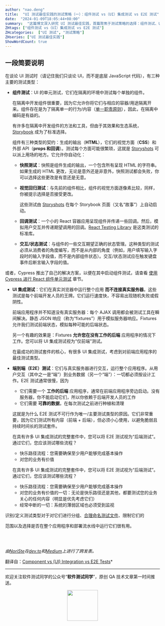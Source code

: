 ```yaml
---
author: "nao.deng"
title:  "UI 测试最佳实践的测试策略（一）：组件测试 vs（UI）集成测试 vs E2E 测试"
date:  "2024-01-09T18:05:44+08:00"
summary:  "这篇博文深入研究 UI 测试最佳实践，首篇聚焦于测试策略的选择：组件测试、UI 集成测试和端到端（E2E）测试的区别。了解每种测试类型的优缺点，帮助您在 UI 测试中做出明智的选择。不论您是开发者还是测试专业人员，这篇文章将为您提供深入洞察，助力您设计出更可靠、高效的 UI 测试策略。点击链接，探索 UI 测试的最佳实践，提升您的测试流程质量。"
ZHtags: ["组件测试 vs（UI）集成测试 vs E2E 测试"]
ZHcategories:  ["UI 测试", "测试策略"]
ZHseries: ["UI 测试最佳实践"]
ShowWordCount: true
---
```


## 一段简要说明

在谈论 UI 测试时（请记住我们只谈论 UI，而不是底层 JavaScript 代码），有三种主要的测试类型：

- **组件测试**：UI 的单元测试，它们在隔离的环境中测试每个单独的组件。

  在隔离中开发组件很重要，因为它允许你将它们与相应的容器/用途隔离开来。组件存在是为了隔离单一的行为/内容（[单一职责原则](https://www.wikiwand.com/en/Single_responsibility_principle)），因此，在隔离中编码是有益的。

  有许多在隔离中开发组件的方法和工具，但由于其效果和生态系统，[Storybook](https://storybook.js.org) 成为了标准选择。

  组件有三种类型的契约：生成的输出（**HTML**），它们的视觉方面（**CSS**）和外部 API（**props 和回调**）。测试每个方面可能很繁琐，这就是 [Storyshots](https://www.npmjs.com/package/@storybook/addon-storyshots) 可以派上用场的地方。它允许你自动化：
  - **快照测试**：快照是组件生成的输出，一个包含所有呈现 HTML 的字符串。如果生成的 HTML 更改，无论是意外还是非意外，快照测试都会失败，你可以选择这些更改是有意还是无意。
  - **视觉回归测试**：与先前的组件相比，组件的视觉方面逐像素比较，同样，你被提示选择是否接受更改。

    这些测试由 [Storyshots](https://www.npmjs.com/package/@storybook/addon-storyshots) 在每个 Storybook 页面（又名“故事”）上自动启动。
  - **回调测试**：一个小的 React 容器应用呈现组件并传递一些回调。然后，模拟用户交互并传递期望调用的回调。[React Testing Library](https://testing-library.com/docs/react-testing-library/) 是这类测试的标准库。
  - **交互/状态测试**：与组件的一些交互期望正确的状态管理。这种类型的测试必须从消费者的角度编写，而不是从内部的角度（例如，用户填写输入字段时的输入字段值，而不是内部组件状态）。交互/状态测试应在触发键盘事件后断言输入字段的值。
  
或者，Cypress 推出了自己的解决方案，以便在其中启动组件测试，请查看 [使用 Cypress 进行 React 组件单元测试](../tools/cypress-react-component-test-zh.md) 章节。

- **UI 集成测试**：它们在真实浏览器中运行整个应用 **而不连接真实服务器**。这些测试是每个前端开发人员的王牌。它们运行速度快，不容易出现随机失败或假阴性。

  前端应用程序并不知道没有真实服务器：每个 AJAX 调用都会被测试工具在瞬间解决。静态 JSON 响应（称为“fixtures”）用于模拟服务器响应。Fixtures 允许我们测试前端状态，模拟每种可能的后端状态。

  另一个有趣的效果是：Fixtures **允许您在没有工作的后端** 应用程序的情况下工作。您可以将 UI 集成测试视为“仅前端”测试。

  在最成功的测试套件的核心，有很多 UI 集成测试，考虑到对前端应用程序的最佳测试类型。

- **端到端（E2E）测试**：它们与真实服务器进行交互，运行整个应用程序。从用户交互（其中之一是“端”）到业务数据（另一个“端”）：一切都必须按设计工作。E2E 测试通常很慢，因为
  - 它们需要一个 **工作的后端** 应用程序，通常在前端应用程序旁边启动。没有服务器，你不能启动它们，所以你依赖于后端开发人员的工作
  - 它们需要 **可靠的数据**，在每次测试之前进行种植和清理

  这就是为什么 E2E 测试不可行作为唯一/主要测试类型的原因。它们非常重要，因为它们测试所有内容（前端 + 后端），但必须小心使用，以避免脆弱且持续时间长的测试套件。

  在具有许多 UI 集成测试的完整套件中，您可以将 E2E 测试视为“后端测试”。通过它们，您应该测试哪些流程？
  - 快乐路径流程：您需要确保至少用户能够完成基本操作
  - 对您的业务有价值

  在具有许多 UI 集成测试的完整套件中，您可以将 E2E 测试视为“后端测试”。通过它们，您应该测试哪些流程？
  - 快乐路径流程：您需要确保至少用户能够完成基本操作
  - 对您的业务有价值的一切：无论是快乐路径还是其他，都要测试您的业务关心的任何内容（明显是优先考虑它们）
  - 经常中断的一切：系统的薄弱区域也必须受到监视

识别/定义测试类型对于对它们进行分组、[合理命名测试文件](/sections/generic-best-practices/name-test-files-wisely-zh.md)、限制它们的

范围以及选择是否在整个应用程序和部署流水线中运行它们很有用。

<!-- markdownlint-disable MD033 -->
<br /><br />

*由[NoriSte](https://github.com/NoriSte)在[dev.to](https://dev.to/noriste/component-vs-ui-integration-vs-e2e-tests-3i0d)和[Medium](https://medium.com/@NoriSte/component-vs-ui-integration-vs-e2e-tests-f02b575339dc)上进行了跨发表。*

  翻译自：[Component vs (UI) Integration vs E2E Tests](https://github.com/NoriSte/ui-testing-best-practices/blob/master/sections/testing-strategy/component-vs-integration-vs-e2e-testing.md)*

---
欢迎关注软件测试同学的公众号“**软件测试同学**”，原创 QA 技术文章第一时间推送。
<!-- markdownlint-disable MD045 -->
<!-- markdownlint-disable MD033 -->
<center>
  <img src="https://cdn.jsdelivr.net/gh/naodeng/blogimg@master/uPic/2023112015'QR Code for 公众号.jpg" style="width: 100px;">
</center>
<!-- markdownlint-disable MD033 -->
<!-- markdownlint-disable MD045 -->